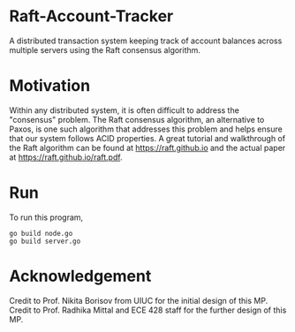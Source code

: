 # Raft-Account-Tracker
A distributed transaction system keeping track of account balances across multiple servers using the Raft consensus algorithm. 

# Motivation
Within any distributed system, it is often difficult to address the "consensus" problem. The Raft consensus algorithm, an alternative to Paxos, is one such algorithm that addresses this problem and helps ensure that our system follows ACID properties. A great tutorial and walkthrough of the Raft algorithm can be found at https://raft.github.io and the actual paper at https://raft.github.io/raft.pdf. 

# Run
To run this program,

```
go build node.go
go build server.go
```

# Acknowledgement
Credit to Prof. Nikita Borisov from UIUC for the initial design of this MP. Credit to Prof. Radhika Mittal and ECE 428 staff for the further design of this MP.
